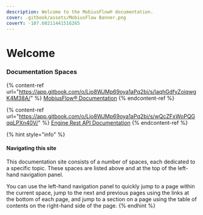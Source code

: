 ```yaml
---
description: Welcome to the MobiusFlow® documentation.
cover: .gitbook/assets/MobiusFlow Banner.png
coverY: -107.60211441516265
---
```


# Welcome

### Documentation Spaces

{% content-ref url="https://app.gitbook.com/o/Ljo8WJMp69oya1aPq2bi/s/laqhGdfyZoiqwgK4M38A/" %}
[MobiusFlow® Documentation](https://app.gitbook.com/o/Ljo8WJMp69oya1aPq2bi/s/laqhGdfyZoiqwgK4M38A/)
{% endcontent-ref %}

{% content-ref url="https://app.gitbook.com/o/Ljo8WJMp69oya1aPq2bi/s/wQcZFxWoPQGqqLPXn40V/" %}
[Engine Rest API Documentation](https://app.gitbook.com/o/Ljo8WJMp69oya1aPq2bi/s/wQcZFxWoPQGqqLPXn40V/)
{% endcontent-ref %}



{% hint style="info" %}
#### Navigating this site

This documentation site consists of a number of spaces, each dedicated to a specific topic. These spaces are listed above and at the top of the left-hand navigation panel.&#x20;

You can use the left-hand navigation panel to quickly jump to a page within the current space, jump to the next and previous pages using the links at the bottom of each page, and jump to a section on a page using the table of contents on the right-hand side of the page.
{% endhint %}
